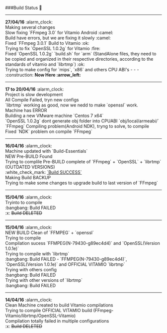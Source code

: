 ###Build Status :syringe:




<hr>
<b>27/04/16</b> :alarm_clock:
<br>Making several changes
<br>Slow fixing `FFmpeg 3.0` for Vitamio Android :camel:
<br>Build have errors, but we are fixing it slowly :camel:
<br>Fixed `FFmpeg 3.0.1` Build to Vitamio :ok:
<br>Trying to fix `OpenSSL 1.0.2g` for Vitamio :fire:
<br>Fixed `OpenSSL 1.0.2g` `build.sh` for `arm` (StandAlone files, they need to be copied and organized in their respective directories, according to the standards of vitamio and `librtmp`) :ok:
<br>Trying to make config for `mips`, `x86` and others CPU ABI's   - - - :construction: <b>Now Here :arrow_left:</b>

<hr>
<b>17 to 20/04/16</b> :alarm_clock:
<br>Project is slow development
<br>All Compile Failed, tryn new configs
<br>`librtmp` working as good, now we nedd to make `openssl` work.
<br>Machine has ERROR
<br>Building a new VMware machine `Centos 7 x64`
<br>`OpenSSL 1.0.2g` dont generate obj folder into CPUABI `obj/local/armeabi/`<obj needed, dont generate>
<br>`FFmpeg` Compiling problem(Android NDK), tryng to solve, to compile
<br>Fixed `NDK` problem on compile `FFmpeg`

<hr>
<b>16/04/16</b> :alarm_clock:
<br>Machine updated with `Build-Essentials`
<br>NEW Pre-BUILD Found
<br>Trying to complile Pre-BUILD complete of `FFmpeg` + `OpenSSL` + `librtmp` (OUTDATED VERSIONS)
<br>:white_check_mark: <u>`Build SUCCESS`</u>
<br>Making Build BACKUP
<br>Trying to make some changes to upgrade build to last version of `FFmpeg`

<hr>
<b>15/04/16</b> :alarm_clock:
<br>Tryinto to compile
<br>:bangbang: Build FAILED
<br>:x: <s>Build DELETED</s>

<hr>
<b>15/04/16</b> :alarm_clock:
<br>NEW BUILD Clean of `FFMPEG` + `openssl`
<br>Trying to compile
<br>Compilation sucess `FFMPEG(N-79430-g89ec4d4)` and `OpenSSL(Version 1.0.1e)`
<br>Trying to compile with `librtmp`
<br>:bangbang: Build FAILED - `FFMPEG(N-79430-g89ec4d4)`, `OpenSSL(Version 1.0.1e)` and OFFICIAL VITAMIO `librtmp`
<br>Trying with others config
<br>:bangbang: Build FAILED
<br>Trying with other versions of `librtmp`
<br>:bangbang: Build FAILED

<hr>
<b>14/04/16</b> :alarm_clock:
<br>Clean Machine created to build Vitamio compilations
<br>Trying to compile OFFICIAL VITAMIO build (FFmpeg-Vitamio/librtmp/OpenSSL-Vitamio)
<br>Compilation totally failed in multiple configurations
<br>:x: <s>Build DELETED</s>
